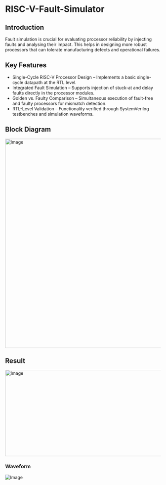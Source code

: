 # RISC-V-Fault-Simulator
## Introduction
Fault simulation is crucial for evaluating processor reliability by injecting faults and analysing their impact. This helps in designing more robust processors that can tolerate manufacturing defects and operational failures.​
## Key Features
* Single-Cycle RISC-V Processor Design – Implements a basic single-cycle datapath at the RTL level.
* Integrated Fault Simulation – Supports injection of stuck-at and delay faults directly in the processor modules.
* Golden vs. Faulty Comparison – Simultaneous execution of fault-free and faulty processors for mismatch detection.
* RTL-Level Validation – Functionality verified through SystemVerilog testbenches and simulation waveforms.
## Block Diagram

<img width="1080" height="677" alt="Image" src="https://github.com/user-attachments/assets/cda133d1-a200-4e56-b32d-cfde901c8861" />

## Result

<img width="794" height="279" alt="Image" src="https://github.com/user-attachments/assets/785b1a6e-a5a8-4a8b-bfaf-7f60abd96308" />

### Waveform

![Image](https://github.com/user-attachments/assets/0873e78e-24bf-422c-bb13-84fc5374b2af)
